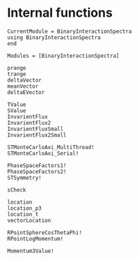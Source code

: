 # Internal functions

```@meta
CurrentModule = BinaryInteractionSpectra
using BinaryInteractionSpectra
end
```

```@autodocs
Modules = [BinaryInteractionSpectra]
```

```@docs
prange
trange
deltaVector
meanVector
deltaEVector
```

```@docs
TValue
SValue
InvarientFlux
InvarientFlux2
InvarientFluxSmall
InvarientFlux2Small
```

```@docs
STMonteCarloAxi_MultiThread!
STMonteCarloAxi_Serial!
```

```@docs
PhaseSpaceFactors1!
PhaseSpaceFactors2!
STSymmetry!
```

```@docs
sCheck
```

```@docs
location
location_p3
location_t
vectorLocation
```

```@docs
RPointSphereCosThetaPhi!
RPointLogMomentum!
```

```@docs
Momentum3Value!
```


